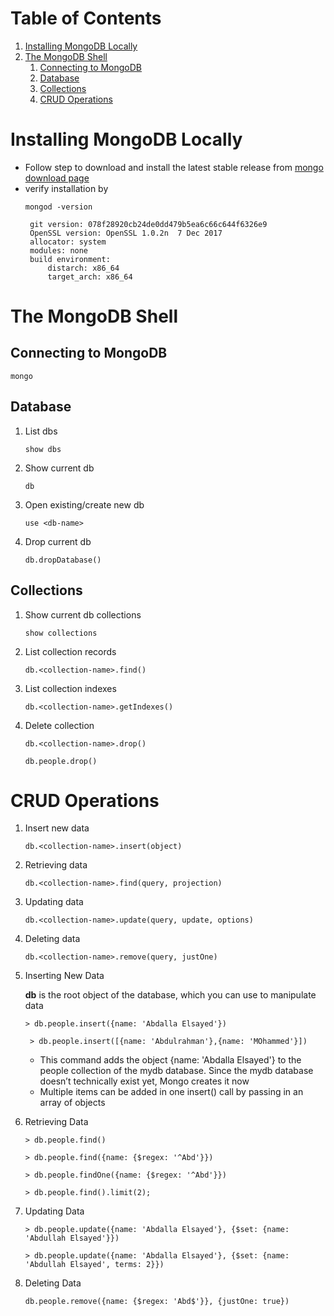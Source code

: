 # Table of Contents
1. [Installing MongoDB Locally](#installing-mongodb-locally)
1. [The MongoDB Shell](#the-mongodb-shell)
    1. [Connecting to MongoDB](#connecting-to-mongodb)
    1. [Database](#database)
    1. [Collections](#collections)
    1. [CRUD Operations](#crud-operations)

# Installing MongoDB Locally 
- Follow step to download and install the latest stable release from [mongo download page](https://www.mongodb.com/download-center?#community)
- verify installation by
    ```shell
    mongod -version
    ```
    ```b version v3.4.10
     git version: 078f28920cb24de0dd479b5ea6c66c644f6326e9
     OpenSSL version: OpenSSL 1.0.2n  7 Dec 2017
     allocator: system
     modules: none
     build environment:
         distarch: x86_64
         target_arch: x86_64
     ```

    
# The MongoDB Shell 

## Connecting to MongoDB 
```
mongo
```
## Database
1. List dbs
    ```
    show dbs
    ```
1. Show current db
    ```
    db
    ```
1. Open existing/create new db
    ```
    use <db-name>
    ```
1. Drop current db
    ```
    db.dropDatabase()
    ```
## Collections
1. Show current db collections
    ```
    show collections
    ```
1. List collection records
    ```
    db.<collection-name>.find()
    ```
1. List collection indexes
    ```
    db.<collection-name>.getIndexes()
    ```
1. Delete collection
    ```
    db.<collection-name>.drop()
    ```
    ```
   db.people.drop()
   ```
# CRUD Operations
1. Insert new data
    ```
    db.<collection-name>.insert(object)
    ```
1. Retrieving data
    ```
    db.<collection-name>.find(query, projection)
    ```
1. Updating data
    ```
    db.<collection-name>.update(query, update, options)
    ```
1. Deleting data
    ```
    db.<collection-name>.remove(query, justOne)
    ```

1. Inserting New Data 

   __db__ is the root object of the database, which you can use to manipulate data 
    ```
    > db.people.insert({name: 'Abdalla Elsayed'})
   ```
   ```
    > db.people.insert([{name: 'Abdulrahman'},{name: 'MOhammed'}])
    ```
   - This command adds the object {name: 'Abdalla Elsayed'} to the people collection of the mydb database. Since the mydb database doesn’t technically exist yet, Mongo creates it now 
   - Multiple items can be added in one insert() call by passing in an array of objects 
   
1. Retrieving Data 
    ```
    > db.people.find() 
    ```
    ```
    > db.people.find({name: {$regex: '^Abd'}})  
    ```
    ```
    > db.people.findOne({name: {$regex: '^Abd'}}) 
    ```
    ```
    > db.people.find().limit(2); 
    ```
   
1. Updating Data 
    ```
    > db.people.update({name: 'Abdalla Elsayed'}, {$set: {name: 'Abdullah Elsayed'}}) 
    ```
    ```
    > db.people.update({name: 'Abdalla Elsayed'}, {$set: {name: 'Abdullah Elsayed', terms: 2}}) 
    ```
1. Deleting Data 
   ```
   db.people.remove({name: {$regex: 'Abd$'}}, {justOne: true})
   ```
